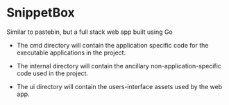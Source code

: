 # SnippetBox
Similar to pastebin, but a full stack web app built using Go

- The cmd directory will contain the application specific code for the executable applications in the project.

- The internal directory will contain the ancillary non-application-specific code used in the project. 

- The ui directory will contain the users-interface assets used by the web app. 
